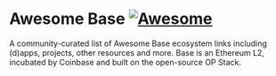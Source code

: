 # Awesome Base [![Awesome](https://awesome.re/badge.svg)](https://awesome.re)

A community-curated list of Awesome Base ecosystem links including (d)apps,
projects, other resources and more. Base is an Ethereum L2, incubated by
Coinbase and built on the open-source OP Stack.
